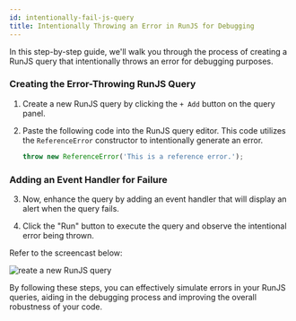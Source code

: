 ```yaml
---
id: intentionally-fail-js-query
title: Intentionally Throwing an Error in RunJS for Debugging
---
```


In this step-by-step guide, we'll walk you through the process of creating a RunJS query that intentionally throws an error for debugging purposes.

<div>

### Creating the Error-Throwing RunJS Query

1. Create a new RunJS query by clicking the `+ Add` button on the query panel.

2. Paste the following code into the RunJS query editor. This code utilizes the `ReferenceError` constructor to intentionally generate an error.
    ```js
    throw new ReferenceError('This is a reference error.'); 
    ```

</div>

<div>

### Adding an Event Handler for Failure

3. Now, enhance the query by adding an event handler that will display an alert when the query fails.

4. Click the "Run" button to execute the query and observe the intentional error being thrown.

Refer to the screencast below:

<div style={{textAlign: 'center'}}>
 <img style={{ border:'0', marginBottom:'15px', borderRadius:'5px', boxShadow: '0px 1px 3px rgba(0, 0, 0, 0.2)' }} className="screenshot-full" src="/img/how-to/failjs/failjsn.gif" alt="reate a new RunJS query" />
</div>

</div>

By following these steps, you can effectively simulate errors in your RunJS queries, aiding in the debugging process and improving the overall robustness of your code.